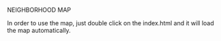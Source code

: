 NEIGHBORHOOD MAP

In order to use the map, just double click on the index.html and it will load the map automatically.
